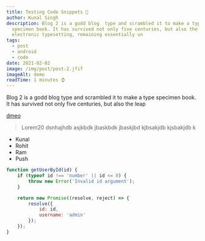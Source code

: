 ```yaml
---
title: Testing Code Snippets 🧪
author: Kunal Singh
description: Blog 2 is a godd blog  type and scrambled it to make a type
  specimen book. It has survived not only five centuries, but also the leap into
  electronic typesetting, remaining essentially un
tags:
  - post
  - android
  - code
date: 2021-02-02
image: /img/post/post-2.jfif
imageAlt: demo
readTime: 1 minutes ⌚
---
```

<p> Blog 2 is a godd blog  type and scrambled it to make a type specimen book. It has survived not only five centuries, but also the leap </p>

<a href="google.com">dmeo</a>

<blockquote>Lorem20 dsnhajhdb asjkbdk jbaskbdk jbaskjbd kjbsakjdb kjsbakjdb k </blockquote>

<ul>
  <li>Kunal </li>
  <li>Rohit</li>
  <li>Ram</li>
  <li>Push</li>
</ul>

<!--StartFragment-->

```javascript
function getUserById(id) {
    if (typeof id !== 'number' || id <= 0) {
        throw new Error('Invalid id argument');
    }

    return new Promise((resolve, reject) => {
        resolve({
            id: id,
            username: 'admin'
        });
    });
}
```

<!--EndFragment-->